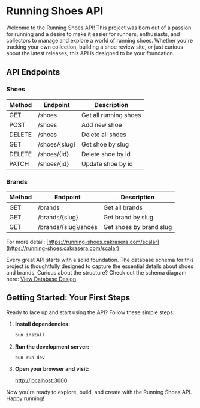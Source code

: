 # Running Shoes API

Welcome to the Running Shoes API! This project was born out of a passion for running and a desire to make it easier for runners, enthusiasts, and collectors to manage and explore a world of running shoes. Whether you're tracking your own collection, building a shoe review site, or just curious about the latest releases, this API is designed to be your foundation.

## API Endpoints

### Shoes

| Method | Endpoint      | Description           |
| ------ | ------------- | --------------------- |
| GET    | /shoes        | Get all running shoes |
| POST   | /shoes        | Add new shoe          |
| DELETE | /shoes        | Delete all shoes      |
| GET    | /shoes/{slug} | Get shoe by slug      |
| DELETE | /shoes/{id}   | Delete shoe by id     |
| PATCH  | /shoes/{id}   | Update shoe by id     |

### Brands

| Method | Endpoint             | Description             |
| ------ | -------------------- | ----------------------- |
| GET    | /brands              | Get all brands          |
| GET    | /brands/{slug}       | Get brand by slug       |
| GET    | /brands/{slug}/shoes | Get shoes by brand slug |

For more detail: [https://running-shoes.cakrasera.com/scalar](https://running-shoes.cakrasera.com/scalar)

Every great API starts with a solid foundation. The database schema for this project is thoughtfully designed to capture the essential details about shoes and brands. Curious about the structure? Check out the schema diagram here: [View Database Design](https://dbdiagram.io/d/Running-Shoes-68634226f413ba35089eb281)

## Getting Started: Your First Steps

Ready to lace up and start using the API? Follow these simple steps:

1. **Install dependencies:**

   ```sh
   bun install
   ```

2. **Run the development server:**

   ```sh
   bun run dev
   ```

3. **Open your browser and visit:**

   [http://localhost:3000](http://localhost:3000)

Now you're ready to explore, build, and create with the Running Shoes API. Happy running!
